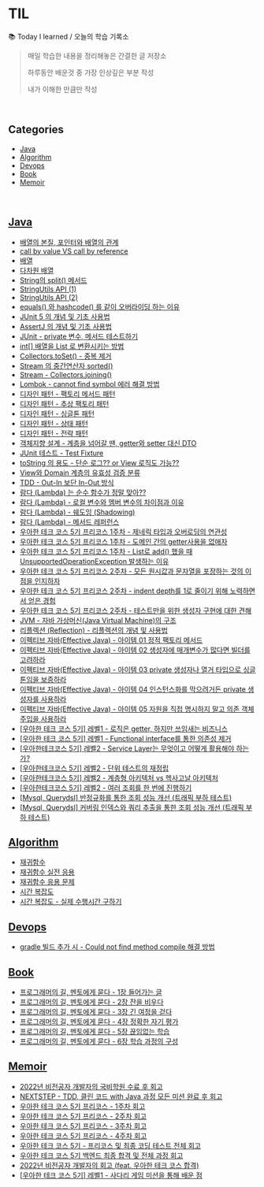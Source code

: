 # TIL
:books: Today I learned / 오늘의 학습 기록소

> 매일 학습한 내용을 정리해놓은 간결한 글 저장소
>
> 하루동안 배운것 중 가장 인상깊은 부분 작성
>
> 내가 이해한 만큼만 작성


<br/>

## Categories

* [Java](#java)
* [Algorithm](#algorithm)
* [Devops](#devops)
* [Book](#book)
* [Memoir](#memoir)


<br/>

## [Java](https://bit.ly/3xVeBnM)
- [배열의 본질, 포인터와 배열의 관계](https://bit.ly/3xRqg6O)
- [call by value VS call by reference](https://bit.ly/3xUzAHl)
- [배열](https://bit.ly/3QwgDSv)
- [다차원 배열](https://bit.ly/3yfc4Vx)
- [String의 split() 메서드](https://bit.ly/3Ol5i5n)
- [StringUtils API (1)](https://bit.ly/3cskksO)
- [StringUtils API (2)](https://bit.ly/3cAdFgj)
- [equals() 와 hashcode() 를 같이 오버라이딩 하는 이유](https://bit.ly/3b7xnQ6)
- [JUnit 5 의 개념 및 기초 사용법](https://bit.ly/3blX9jH)
- [AssertJ 의 개념 및 기초 사용법](https://bit.ly/3vyh8m5)
- [JUnit - private 변수, 메서드 테스트하기](https://bit.ly/3SmX4gc)
- [int[] 배열을 List 로 변환시키는 방법](https://bit.ly/3OZUREs)
- [Collectors.toSet() - 중복 제거](https://bit.ly/3ddJfAR)
- [Stream 의 중간연산자 sorted()](https://bit.ly/3JEI1ug)
- [Stream - Collectors.joining()](https://bit.ly/3bNARHR)
- [Lombok - cannot find symbol 에러 해결 방법](https://bit.ly/3AjsYU1)
- [디자인 패턴 - 팩토리 메서드 패턴](https://bit.ly/3cyR5oC)
- [디자인 패턴 - 추상 팩토리 패턴](https://bit.ly/3THRNkc)
- [디자인 패턴 - 싱글톤 패턴](https://bit.ly/3KS2lJf)
- [디자인 패턴 - 상태 패턴](https://bit.ly/3qqYJEG)
- [디자인 패턴 - 전략 패턴](https://bit.ly/3BsyK5d)
- [객체지향 설계 - 계층을 넘어갈 땐, getter와 setter 대신 DTO](https://bit.ly/3fTzwRw)
- [JUnit 테스트 - Test Fixture](https://bit.ly/3T6CsbQ)
- [toString 의 용도 - 단순 로그?? or View 로직도 가능??](https://bit.ly/3CSe4Fo)
- [View와 Domain 계층의 유효성 검증 분류](https://bit.ly/3CCLUNg)
- [TDD - Out-In 보단 In-Out 방식](https://bit.ly/3Tv3CJt)
- [람다 (Lambda) 는 순수 함수가 정말 맞아??](https://bit.ly/3SpZYzM)
- [람다 (Lambda) - 로컬 변수와 멤버 변수의 차이점과 이유](https://bit.ly/3TJJvr6)
- [람다 (Lambda) - 쉐도잉 (Shadowing)](https://bit.ly/3DmrwBH)
- [람다 (Lambda) - 메서드 레퍼런스](https://bit.ly/3f30sOs)
- [우아한 테크 코스 5기 프리코스 1주차 - 제네릭 타입과 오버로딩의 연관성](https://bit.ly/3Dd6uUS)
- [우아한 테크 코스 5기 프리코스 1주차 - 도메인 간의 getter사용을 없애자](https://bit.ly/3DKNHSa)
- [우아한 테크 코스 5기 프리코스 1주차 - List로 add() 했을 때 UnsupportedOperationException 발생하는 이유](https://bit.ly/3zvypyi)
- [우아한 테크 코스 5기 프리코스 2주차 - 모든 원시값과 문자열을 포장하는 것의 이점을 인지하자](https://bit.ly/3E4f8H5)
- [우아한 테크 코스 5기 프리코스 2주차 - indent depth를 1로 줄이기 위해 노력하면서 얻은 경험](https://bit.ly/3E4Q7LF)
- [우아한 테크 코스 5기 프리코스 2주차 - 테스트만을 위한 생성자 구현에 대한 견해](https://bit.ly/3TdOcc5)
- [JVM - 자바 가상머신(Java Virtual Machine)의 구조](https://bit.ly/3GXNuLX)
- [리플렉션 (Reflection) - 리플렉션의 개념 및 사용법](https://bit.ly/3kPN1UV)
- [이펙티브 자바(Effective Java) - 아이템 01 정적 팩토리 메서드](https://bit.ly/3Dqaa6v)
- [이펙티브 자바(Effective Java) - 아이템 02 생성자에 매개변수가 많다면 빌더를 고려하라](https://bit.ly/3JvdJwj)
- [이펙티브 자바(Effective Java) - 아이템 03 private 생성자나 열거 타입으로 싱글톤임을 보증하라](https://bit.ly/3wV88aQ)
- [이펙티브 자바(Effective Java) - 아이템 04 인스턴스화를 막으려거든 private 생성자를 사용하라](https://bit.ly/3Y4DuYI)
- [이펙티브 자바(Effective Java) - 아이템 05 자원을 직접 명시하지 말고 의존 객체 주입을 사용하라](https://bit.ly/3RBNl5Q)
- [[우아한 테크 코스 5기] 레벨1 - 로직은 getter, 하지만 쓰임새는 비즈니스](https://bit.ly/3yenmZv)
- [[우아한 테크 코스 5기] 레벨1 - Functional interface를 통한 의존성 제거](https://bit.ly/3laj4iO)
- [[우아한테크코스 5기] 레벨2 - Service Layer는 무엇이고 어떻게 활용해야 하는가?](https://bit.ly/3Ln03UA)
- [[우아한테크코스 5기] 레벨2 - 단위 테스트의 재정립](https://bit.ly/3NNE8Hz)
- [[우아한테크코스 5기] 레벨2 - 계층형 아키텍처 vs 헥사고날 아키텍처](https://bit.ly/43zYwAX)
- [[우아한테크코스 5기] 레벨2 - 여러 조회를 한 번에 진행하기](https://bit.ly/3P4q6lA)
- [[Mysql, Querydsl] 반정규화를 통한 조회 성능 개선 (트래픽 부하 테스트)](https://bit.ly/3FKsnwu)
- [[Mysql, Querydsl] 커버링 인덱스와 쿼리 추출을 통한 조회 성능 개선 (트래픽 부하 테스트)](https://bit.ly/47dVgNT)

## [Algorithm](https://bit.ly/3NodNwd)
- [재귀함수](https://bit.ly/3yameqc)
- [재귀함수 실전 응용](https://bit.ly/3brS3SR)
- [재귀함수 응용 문제](https://bit.ly/3OxxAKU)
- [시간 복잡도](https://bit.ly/3AvzFCB)
- [시간 복잡도 - 실제 수행시간 구하기](https://bit.ly/3PQZVLZ)

## [Devops](https://bit.ly/3cPeSjV)
- [gradle 빌드 추가 시 - Could not find method compile 해결 방법](https://bit.ly/3Q2X6Io)

## [Book](https://bit.ly/3QKpQoW)
- [프로그래머의 길, 멘토에게 묻다 - 1장 들어가는 글](https://bit.ly/3RQ1I60)
- [프로그래머의 길, 멘토에게 묻다 - 2장 잔을 비우다](https://bit.ly/3QMZAdJ)
- [프로그래머의 길, 멘토에게 묻다 - 3장 긴 여정을 걷다](https://bit.ly/3Sa4IcQ)
- [프로그래머의 길, 멘토에게 묻다 - 4장 정확한 자기 평가](https://bit.ly/eq2e21e)
- [프로그래머의 길, 멘토에게 묻다 - 5장 끊임없는 학습](https://bit.ly/3SwfFFZ)
- [프로그래머의 길, 멘토에게 묻다 - 6장 학습 과정의 구성](https://bit.ly/3Cbkuy3)

## [Memoir](https://bit.ly/3Dw2RJN)
- [2022년 비전공자 개발자의 국비학원 수료 후 회고](https://bit.ly/3UohFBb)
- [NEXTSTEP - TDD, 클린 코드 with Java 과정 모든 미션 완료 후 회고](https://bit.ly/3WCOpIX)
- [우아한 테크 코스 5기 프리코스 - 1주차 회고](https://bit.ly/3U1ZqS6)
- [우아한 테크 코스 5기 프리코스 - 2주차 회고](https://bit.ly/3t9sKui)
- [우아한 테크 코스 5기 프리코스 - 3주차 회고](https://bit.ly/3GdE6Fj)
- [우아한 테크 코스 5기 프리코스 - 4주차 회고](https://bit.ly/3i4G8NP)
- [우아한 테크 코스 5기 - 프리코스 및 최종 코딩 테스트 전체 회고](https://bit.ly/3HXGzVn)
- [우아한 테크 코스 5기 백엔드 최종 합격 및 전체 과정 회고](https://bit.ly/3vkjqon)
- [2022년 비전공자 개발자의 회고 (feat. 우아한 테크 코스 합격)](https://bit.ly/3jLkpLQ)
- [[우아한 테크 코스 5기] 레벨1 - 사다리 게임 미션을 통해 배운 점](https://bit.ly/41GSH4z)